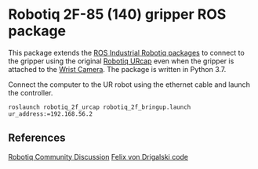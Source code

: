# Robotiq 2F-85 (140) gripper ROS package

This package extends the [ROS Industrial Robotiq packages](https://github.com/ros-industrial/robotiq) to connect to the gripper using the original [Robotiq URcap](https://robotiq.com/products/2f85-140-adaptive-robot-gripper) even when the gripper is attached to the [Wrist Camera](https://robotiq.com/products/wrist-camera). The package is written in Python 3.7.

Connect the computer to the UR robot using the ethernet cable and launch the controller.

```
roslaunch robotiq_2f_urcap robotiq_2f_bringup.launch ur_address:=192.168.56.2
```
## References

[Robotiq Community Discussion](https://dof.robotiq.com/discussion/1962/programming-options-ur16e-2f-85)
[Felix von Drigalski code](https://gist.github.com/felixvd/d538cad3150e9cac28dae0a3132701cf)
